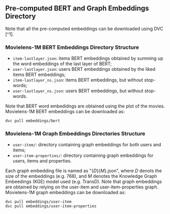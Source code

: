 ## Pre-computed BERT and Graph Embeddings Directory

Note that all the pre-computed embeddings can be downloaded using DVC [^1].

### Movielens-1M BERT Embeddings Directory Structure

- ```item-lastlayer.json```: items BERT embeddings obtained by summing up the word embeddings of the last layer of BERT;
- ```user-lastlayer.json```: users BERT embeddings obtained by the liked items BERT embeddings;
- ```item-lastlayer_ns.json```: items BERT embeddings, but without stop-words;
- ```user-lastlayer_ns.json```: users BERT embeddings, but without stop-words.

Note that BERT word embedidngs are obtained using the plot of the movies.
Movielens-1M BERT embeddings can be downloaded as:

    dvc pull embeddings/bert

### Movielens-1M Graph Embeddings Directories Structure

- ```user-item/```: directory containing graph embeddings for both users and items;
- ```user-item-properties/```: directory containing graph embeddings for users, items and properties.

Each graph embedding file is named as "{_D_}{_M_}.json", where _D_ denots the size of the embeddings (e.g. 768), and
_M_ denotes the Knowledge Graph Embeedings (KGE) model used (e.g. TransD).
Note that graph embeddings are obtained by relying on the user-item and user-item-properties graph.
Movielens-1M graph embeddings can be downloaded as:

    dvc pull embeddings/user-item
    dvc pull embeddings/user-item-properties

